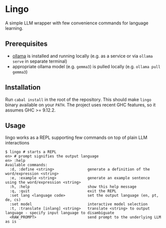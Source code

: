 # Lingo

A simple LLM wrapper with few convenience commands for language learning.

## Prerequisites

- [ollama](https://ollama.com/) is installed and running locally (e.g. as a service or via `ollama serve` in separate terminal)
- appropriate ollama model (e.g. `gemma3`) is pulled locally (e.g. `ollama pull gemma3`)

## Installation

Run `cabal install` in the root of the repository.
This should make `lingo` binary available on your `PATH`.
The project uses recent GHC features, so it assumes GHC >= 9.12.2.


## Usage

lingo works as a REPL supporting few commands on top of plain LLM interactions

```
$ lingo # starts a REPL
en> # prompt signifies the output language
en> :help
Available commands:
  :d, :define <string>               generate a definition of the word/expression <string>
  :e, :example <string>              generate an example sentence using the word/expression <string>
  :h, :help                          show this help message
  :q, :quit                          exit the REPL
  :set lang <language code>          set the output language (en, pt, de, cs)
  :set model                         interactive model selection
  :t, :translate [inlang] <string>   translate <string> to output language - specify input language to disambiguate
  <RAW_PROMPT>                       send prompt to the underlying LLM as is
```